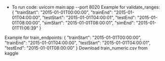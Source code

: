 - To run code: uvicorn main:app --port 8020
Example for validate_ranges:
{
  "trainStart": "2015-01-01T00:00:00",
  "trainEnd":   "2015-01-01T04:00:00",
  "testStart":  "2015-01-01T04:00:01",
  "testEnd":    "2015-01-01T08:00:00",
  "simStart":   "2015-01-01T08:00:01",
  "simEnd":     "2015-01-01T11:06:39"
}

Example for train_endpoints: 
{
  "trainStart": "2015-01-01T00:00:00",
  "trainEnd":   "2015-01-01T04:00:00",
  "testStart":  "2015-01-01T04:00:01",
  "testEnd":    "2015-01-01T08:00:00"
}
Download train_numeric.csv from kaggle 
